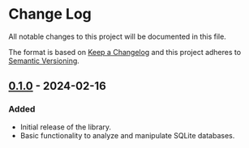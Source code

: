 # Change Log

All notable changes to this project will be documented in this file.

The format is based on [Keep a Changelog](http://keepachangelog.com/)
and this project adheres to [Semantic Versioning](http://semver.org/).

## [0.1.0] - 2024-02-16

### Added

- Initial release of the library.
- Basic functionality to analyze and manipulate SQLite databases.

[0.1.0]: https://github.com/mandel59/erq/releases/tag/v0.1.0
